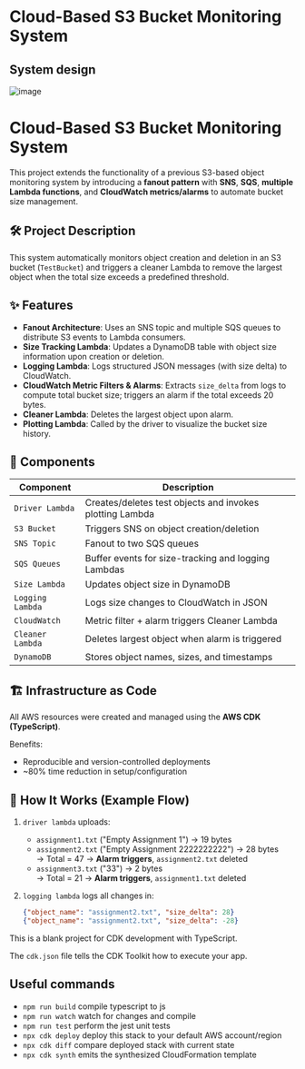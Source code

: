 # Cloud-Based S3 Bucket Monitoring System

## System design
![image](https://github.com/user-attachments/assets/6401e3c1-d9f8-4ff8-9c74-6577883d2e28)

# Cloud-Based S3 Bucket Monitoring System

This project extends the functionality of a previous S3-based object monitoring system by introducing a **fanout pattern** with **SNS**, **SQS**, **multiple Lambda functions**, and **CloudWatch metrics/alarms** to automate bucket size management.

## 🛠 Project Description
This system automatically monitors object creation and deletion in an S3 bucket (`TestBucket`) and triggers a cleaner Lambda to remove the largest object when the total size exceeds a predefined threshold.

## ✨ Features

- **Fanout Architecture**: Uses an SNS topic and multiple SQS queues to distribute S3 events to Lambda consumers.
- **Size Tracking Lambda**: Updates a DynamoDB table with object size information upon creation or deletion.
- **Logging Lambda**: Logs structured JSON messages (with size delta) to CloudWatch.
- **CloudWatch Metric Filters & Alarms**: Extracts `size_delta` from logs to compute total bucket size; triggers an alarm if the total exceeds 20 bytes.
- **Cleaner Lambda**: Deletes the largest object upon alarm.
- **Plotting Lambda**: Called by the driver to visualize the bucket size history.

## 🧩 Components

| Component          | Description                                                                 |
|-------------------|-----------------------------------------------------------------------------|
| `Driver Lambda`   | Creates/deletes test objects and invokes plotting Lambda                    |
| `S3 Bucket`       | Triggers SNS on object creation/deletion                                    |
| `SNS Topic`       | Fanout to two SQS queues                                                    |
| `SQS Queues`      | Buffer events for size-tracking and logging Lambdas                         |
| `Size Lambda`     | Updates object size in DynamoDB                                             |
| `Logging Lambda`  | Logs size changes to CloudWatch in JSON                                     |
| `CloudWatch`      | Metric filter + alarm triggers Cleaner Lambda                               |
| `Cleaner Lambda`  | Deletes largest object when alarm is triggered                              |
| `DynamoDB`        | Stores object names, sizes, and timestamps                                  |

## 🏗 Infrastructure as Code

All AWS resources were created and managed using the **AWS CDK (TypeScript)**.

Benefits:
- Reproducible and version-controlled deployments
- ~80% time reduction in setup/configuration

## 🧪 How It Works (Example Flow)

1. `driver lambda` uploads:
   - `assignment1.txt` ("Empty Assignment 1") → 19 bytes  
   - `assignment2.txt` ("Empty Assignment 2222222222") → 28 bytes  
     → Total = 47 → **Alarm triggers**, `assignment2.txt` deleted  
   - `assignment3.txt` ("33") → 2 bytes  
     → Total = 21 → **Alarm triggers**, `assignment1.txt` deleted  

2. `logging lambda` logs all changes in:
   ```json
   {"object_name": "assignment2.txt", "size_delta": 28}
   {"object_name": "assignment2.txt", "size_delta": -28}


This is a blank project for CDK development with TypeScript.

The `cdk.json` file tells the CDK Toolkit how to execute your app.

## Useful commands

* `npm run build`   compile typescript to js
* `npm run watch`   watch for changes and compile
* `npm run test`    perform the jest unit tests
* `npx cdk deploy`  deploy this stack to your default AWS account/region
* `npx cdk diff`    compare deployed stack with current state
* `npx cdk synth`   emits the synthesized CloudFormation template

